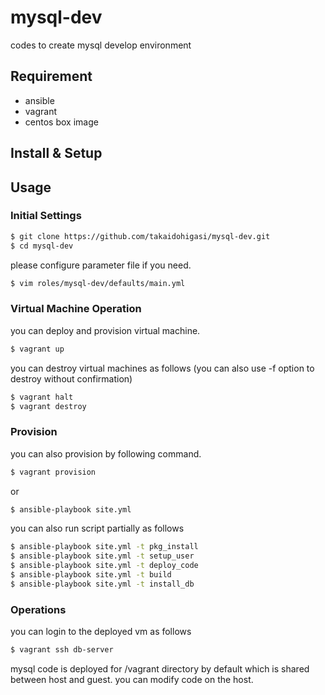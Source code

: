 # mysql-dev
codes to create mysql develop environment

## Requirement

- ansible
- vagrant
 - centos box image

## Install & Setup

## Usage

### Initial Settings

```bash
$ git clone https://github.com/takaidohigasi/mysql-dev.git
$ cd mysql-dev
```

please configure parameter file if you need.

```bash
$ vim roles/mysql-dev/defaults/main.yml
```

### Virtual Machine Operation

you can deploy and provision virtual machine.

```bash
$ vagrant up
```

you can destroy virtual machines as follows (you can also use -f option to destroy without confirmation)
```bash
$ vagrant halt
$ vagrant destroy
```

### Provision

you can also provision by following command.

```bash
$ vagrant provision
```

or

```bash
$ ansible-playbook site.yml
```

you can also run script partially as follows

```bash
$ ansible-playbook site.yml -t pkg_install
$ ansible-playbook site.yml -t setup_user
$ ansible-playbook site.yml -t deploy_code
$ ansible-playbook site.yml -t build
$ ansible-playbook site.yml -t install_db
```

### Operations

you can login to the deployed vm as follows

```bash
$ vagrant ssh db-server
```

mysql code is deployed for /vagrant directory by default which is shared between host and guest.
you can modify code on the host.
